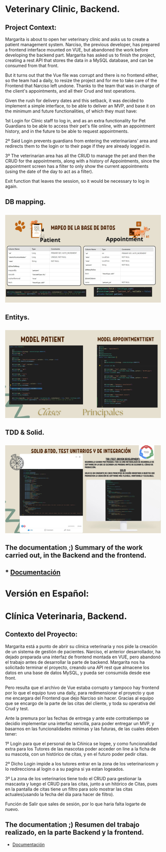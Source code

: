 # Veterinary Clinic, Backend.

## Project Context:

Margarita is about to open her veterinary clinic and asks us to create a patient management system. Narciso, the previous developer, has prepared a frontend interface mounted on VUE, but abandoned the work before developing the backend part. Margarita has asked us to finish the project, creating a rest API that stores the data in a MySQL database, and can be consumed from that front.

But it turns out that the Vue file was corrupt and there is no frontend either, so the team had a daily, to resize the project and for me to take care of the Frontend that Narciso left undone. Thanks to the team that was in charge of the client's appointments, and all their Crud and test operations.

Given the rush for delivery dates and this setback, it was decided to implement a simple interface, to be able to deliver an MVP, and base it on the minimum and future functionalities, of which they must have:

1st Login for Clinic staff to log in, and as an extra functionality for Pet Guardians to be able to access their pet's file online, with an appointment history, and in the future to be able to request appointments.

2º Said Login prevents guardians from entering the veterinarians' area and redirects them to the login or to their page if they are already logged in.

3º The veterinarian area has all the CRUD to manage the pet and then the CRUD for the appointments, along with a history of Appointments, since the appointment screen has a filter to only show the current appointments (using the date of the day to act as a filter).

Exit function that leaves the session, so it would be necessary to log in again.



## DB mapping.
## ![key](10.jpg)

## Entitys.
## ![key](9.jpg)

## TDD & Solid.
## ![key](12.jpg)


## The documentation ;) Summary of the work carried out, in the Backend and the frontend.
## * [Documentación](https://www.canva.com/design/DAGLY4YNzYk/LFH3L3C8Mhuk6vgx6jrEFg/view?utm_content=DAGLY4YNzYk&utm_campaign=designshare&utm_medium=link&utm_source=editor)


# Versión en Español:

# Clínica Veterinaria, Backend.

## Contexto del Proyecto:

Margarita está a punto de abrir su clínica veterinaria y nos pide la creación de un sistema de gestión de pacientes. Narciso, el anterior desarrollador, ha dejado preparada una interfaz de frontend montada en VUE, pero abandonó el trabajo antes de desarrollar la parte de backend. Margarita nos ha solicitado terminar el proyecto, creando una API rest que almacene los datos en una base de datos MySQL, y pueda ser consumida desde ese front.

Pero resulta que el archivo de Vue estaba corrupto y tampoco hay frontend por lo que el equipo tuvo una daily, para redimensionar el proyecto y que me encargara del Frontend que dejo Narciso sin hacer. Gracias al equipo que se encargo de la parte de las citas del cliente, y toda su operativa del Crud y test.

Ante la premura por las fechas de entrega y ante este contratiempo se decidio implementar una interfaz sencilla, para poder entregar un MVP, y basarnos en las funcionalidades mínimas y las futuras, de las cuales deben tener:

1º Logín para que el personal de la Cñinica se logee, y como funcionalidad extra para los Tutores de las mascotas poder acceder on line a la ficha de su mascota, con un histórico de citas, y en el futuro poder pedir citas.

2º Dicho Login impide a los tutores entrar en la zona de los veterinariosm y lo redirecciona al login o a su pagina si ya estan logeados.

3º La zona de los veterinarios tiene todo el CRUD para gestionar la mascaota y luego el CRUD para las citas, junto a un hitórico de Citas, pues en la pantalla de citas tiene un filtro para solo mostrar las citas actuales(usando la fecha del día para hacer de filtro).

Función de Salir que sales de sesión, por lo que haria falta logarte de nuevo.



## The documentation ;) Resumen del trabajo realizado, en la parte Backend y la frontend.
* [Documentación](https://www.canva.com/design/DAGLY4YNzYk/LFH3L3C8Mhuk6vgx6jrEFg/view?utm_content=DAGLY4YNzYk&utm_campaign=designshare&utm_medium=link&utm_source=editor)


